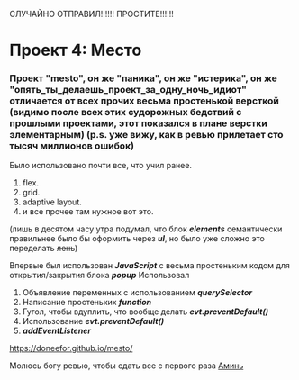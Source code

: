 СЛУЧАЙНО ОТПРАВИЛ!!!!!! ПРОСТИТЕ!!!!!!


# Проект 4: Место

### Проект "mesto", он же "паника", он же "истерика", он же "опять_ты_делаешь_проект_за_одну_ночь_идиот" отличается от всех прочих весьма простенькой версткой (видимо после всех этих судорожных бедствий с прошлыми проектами, этот показался в плане верстки элементарным) (p.s. уже вижу, как в ревью прилетает сто тысяч миллионов ошибок)

Было использовано почти все, что учил ранее.
1. flex.
2. grid.
3. adaptive layout.
4. и все прочее там нужное вот это.

(лишь в десятом часу утра подумал, что блок **_elements_** семантически правильнее было бы оформить через **_ul_**, но было уже сложно это переделать ~~лень~~)

Впервые был использован **_JavaScript_** с весьма простеньким кодом для открытия/закрытия блока **_popup_**
Использовал
1. Объявление переменных с использованием **_querySelector_**
2. Написание простеньких **_function_**
3. Гугол, чтобы вдуплить, что вообще делать **_evt.preventDefault()_**
4. Использование **_evt.preventDefault()_**
5. **_addEventListener_**

https://doneefor.github.io/mesto/

Молюсь богу ревью, чтобы сдать все с первого раза
[Аминь](https://pbs.twimg.com/profile_images/1031769564151930880/xO7dqoNb.jpg)
